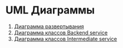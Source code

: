 # UML Диаграммы
1. [Диаграмма развертывания](https://github.com/vanosss/Maximus-chargingService/blob/master/Documents/Diagrams/deployment.md)
2. [Диаграмма классов Backend service](https://github.com/vanosss/Maximus-chargingService/blob/master/images/diagrams/class/backeandClassDiagram.png)
3. [Диаграмма классов Intermediate service](https://github.com/vanosss/Maximus-chargingService/blob/master/images/diagrams/class/fapi.png)
